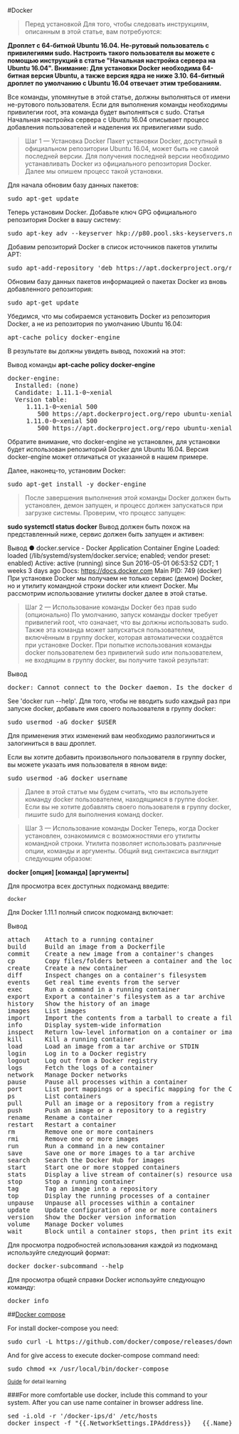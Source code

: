 #Docker

>Перед установкой
Для того, чтобы следовать инструкциям, описанным в этой статье, вам потребуются:

**Дроплет с 64-битной Ubuntu 16.04.
Не-рутовый пользователь с привилегиями sudo. Настроить такого пользователя вы можете с помощью инструкций в статье "Начальная настройка сервера на Ubuntu 16.04".
Внимание: Для установки Docker необходима 64-битная версия Ubuntu, а также версия ядра не ниже 3.10. 64-битный дроплет по умолчанию с Ubuntu 16.04 отвечает этим требованиям.**

Все команды, упомянутые в этой статье, должны выполняться от имени не-рутового пользователя. Если для выполнения команды необходимы привилегии root, эта команда будет выполняться с sudo. Статья Начальная настройка сервера с Ubuntu 16.04 описывает процесс добавления пользователей и наделения их привилегиями sudo.

>Шаг 1 — Установка Docker
Пакет установки Docker, доступный в официальном репозитории Ubuntu 16.04, может быть не самой последней версии. Для получения последней версии необходимо устанавливать Docker из официального репозитория Docker. Далее мы опишем процесс такой установки.

Для начала обновим базу данных пакетов:

<pre>sudo apt-get update</pre>

Теперь установим Docker. Добавьте ключ GPG официального репозитория Docker в вашу систему:

<pre>sudo apt-key adv --keyserver hkp://p80.pool.sks-keyservers.net:80 --recv-keys 58118E89F3A912897C070ADBF76221572C52609D</pre>

Добавим репозиторий Docker в список источников пакетов утилиты APT:

<pre>sudo apt-add-repository 'deb https://apt.dockerproject.org/repo ubuntu-xenial main'</pre>

Обновим базу данных пакетов информацией о пакетах Docker из вновь добавленного репозитория:

<pre>sudo apt-get update</pre>

Убедимся, что мы собираемся установить Docker из репозитория Docker, а не из репозитория по умолчанию Ubuntu 16.04:

<pre>apt-cache policy docker-engine</pre>

В результате вы должны увидеть вывод, похожий на этот:

Вывод команды **apt-cache policy docker-engine**

<pre>docker-engine:
  Installed: (none)
  Candidate: 1.11.1-0~xenial
  Version table:
     1.11.1-0~xenial 500
        500 https://apt.dockerproject.org/repo ubuntu-xenial/main amd64 Packages
     1.11.0-0~xenial 500
        500 https://apt.dockerproject.org/repo ubuntu-xenial/main amd64 Packages</pre>
        

Обратите внимание, что docker-engine не установлен, для установки будет использован репозиторий Docker для Ubuntu 16.04. Версия docker-engine может отличаться от указанной в нашем примере.

Далее, наконец-то, установим Docker:

<pre>sudo apt-get install -y docker-engine</pre>

>После завершения выполнения этой команды Docker должен быть установлен, демон запущен, и процесс должен запускаться при загрузке системы. Проверим, что процесс запущен:

**sudo systemctl status docker**
Вывод должен быть похож на представленный ниже, сервис должен быть запущен и активен:

Вывод
● docker.service - Docker Application Container Engine
   Loaded: loaded (/lib/systemd/system/docker.service; enabled; vendor preset: enabled)
   Active: active (running) since Sun 2016-05-01 06:53:52 CDT; 1 weeks 3 days ago
     Docs: https://docs.docker.com
 Main PID: 749 (docker)
При установке Docker мы получаем не только сервис (демон) Docker, но и утилиту командной строки docker или клиент Docker. Мы рассмотрим использование утилиты docker далее в этой статье.

>Шаг 2 — Использование команды Docker без прав sudo (опционально)
По умолчанию, запуск команды docker требует привилегий root, что означает, что вы должны использовать sudo. Также эта команда может запускаться пользователем, включённым в группу docker, которая автоматически создаётся при установке Docker. При попытке использования команды docker пользователем без привилегий sudo или пользователем, не входящим в группу docker, вы получите такой результат:

Вывод
<pre>docker: Cannot connect to the Docker daemon. Is the docker daemon running on this host?.</pre>
See 'docker run --help'.
Для того, чтобы не вводить sudo каждый раз при запуске docker, добавьте имя своего пользователя в группу docker:

<pre>sudo usermod -aG docker $USER</pre>
Для применения этих изменений вам необходимо разлогиниться и залогиниться в ваш дроплет.

Если вы хотите добавить произвольного пользователя в группу docker, вы можете указать имя пользователя в явном виде:

<pre>sudo usermod -aG docker username</pre>
>Далее в этой статье мы будем считать, что вы используете команду docker пользователем, находящимся в группе docker. Если вы не хотите добавлять своего пользователя в группу docker, пишите sudo для выполнения команд docker.

>Шаг 3 — Использование команды Docker
Теперь, когда Docker установлен, ознакомимся с возможностями его утилиты командной строки. Утилита позволяет использовать различные опции, команды и аргументы. Общий вид синтаксиса выглядит следующим образом:

**docker [опция] [команда] [аргументы]**

Для просмотра всех доступных подкоманд введите:

`docker`

Для Docker 1.11.1 полный список подкоманд включает:

Вывод
<pre>
attach    Attach to a running container
build     Build an image from a Dockerfile
commit    Create a new image from a container's changes
cp        Copy files/folders between a container and the local filesystem
create    Create a new container
diff      Inspect changes on a container's filesystem
events    Get real time events from the server
exec      Run a command in a running container
export    Export a container's filesystem as a tar archive
history   Show the history of an image
images    List images
import    Import the contents from a tarball to create a filesystem image
info      Display system-wide information
inspect   Return low-level information on a container or image
kill      Kill a running container
load      Load an image from a tar archive or STDIN
login     Log in to a Docker registry
logout    Log out from a Docker registry
logs      Fetch the logs of a container
network   Manage Docker networks
pause     Pause all processes within a container
port      List port mappings or a specific mapping for the CONTAINER
ps        List containers
pull      Pull an image or a repository from a registry
push      Push an image or a repository to a registry
rename    Rename a container
restart   Restart a container
rm        Remove one or more containers
rmi       Remove one or more images
run       Run a command in a new container
save      Save one or more images to a tar archive
search    Search the Docker Hub for images
start     Start one or more stopped containers
stats     Display a live stream of container(s) resource usage statistics
stop      Stop a running container
tag       Tag an image into a repository
top       Display the running processes of a container
unpause   Unpause all processes within a container
update    Update configuration of one or more containers
version   Show the Docker version information
volume    Manage Docker volumes
wait      Block until a container stops, then print its exit code</pre>
Для просмотра подробностей использования каждой из подкоманд используйте следующий формат:

<pre>docker docker-subcommand --help</pre>
Для просмотра общей справки Docker используйте следующую команду:

<pre>docker info</pre>

##[Docker compose](https://docs.docker.com/compose/install/#install-compose)
 
For install docker-compose you need:
<pre>sudo curl -L https://github.com/docker/compose/releases/download/1.19.0/docker-compose-`uname -s`-`uname -m` -o /usr/local/bin/docker-compose</pre>

And for give access to execute docker-compose command need:
<pre>sudo chmod +x /usr/local/bin/docker-compose</pre>

<small>[Guide](https://docs.docker.com/compose/gettingstarted/) for detail learning</small>

###For more comfortable use docker, include this command to your system. After you can use name container in browser address line.

<pre>sed -i.old -r '/docker-ips/d' /etc/hosts
docker inspect -f "{{.NetworkSettings.IPAddress}}   {{.Name}}   #docker-ips" $(docker ps -q) | sed -e 's/\///' >> /etc/hosts</pre>